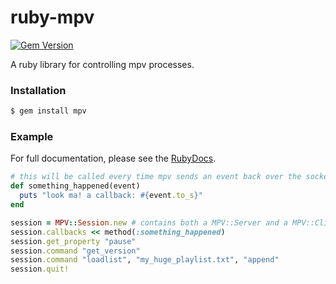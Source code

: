 ruby-mpv
========

[![Gem Version](https://badge.fury.io/rb/mpv.svg)](https://badge.fury.io/rb/mpv)

A ruby library for controlling mpv processes.

### Installation

```bash
$ gem install mpv
```

### Example

For full documentation, please see the
[RubyDocs](http://www.rubydoc.info/gems/mpv/).

```ruby
# this will be called every time mpv sends an event back over the socket
def something_happened(event)
  puts "look ma! a callback: #{event.to_s}"
end

session = MPV::Session.new # contains both a MPV::Server and a MPV::Client
session.callbacks << method(:something_happened)
session.get_property "pause"
session.command "get_version"
session.command "loadlist", "my_huge_playlist.txt", "append"
session.quit!
```
